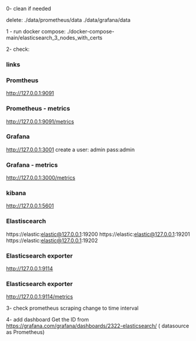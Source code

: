 0- clean if needed

delete: 
./data/prometheus/data
./data/grafana/data


1 - run docker compose: ./docker-compose-main/elasticsearch_3_nodes_with_certs

2- check: 
### links
### Promtheus
http://127.0.0.1:9091
### Prometheus - metrics
http://127.0.0.1:9091/metrics
### Grafana 
http://127.0.0.1:3001
create a user: admin pass:admin
### Grafana - metrics
http://127.0.0.1:3000/metrics
### kibana
http://127.0.0.1:5601
### Elastiscearch 
https://elastic:elastic@127.0.0.1:19200
https://elastic:elastic@127.0.0.1:19201
https://elastic:elastic@127.0.0.1:19202

### Elasticsearch exporter
http://127.0.0.1:9114
### Elasticsearch exporter
http://127.0.0.1:9114/metrics

3- check prometheus scraping
change to time interval

4- add dashboard
Get the ID from https://grafana.com/grafana/dashboards/2322-elasticsearch/ ( datasource as Prometheus)